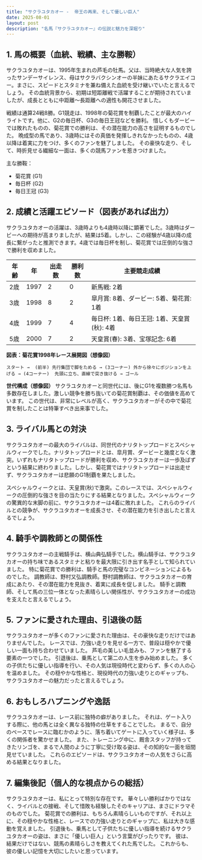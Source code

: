 ```yaml
---
title: "サクラユタカオー -  帝王の再来、そして優しい巨人"
date: 2025-08-01
layout: post
description: "名馬『サクラユタカオー』の伝説と魅力を深堀り"
---
```


## 1. 馬の概要（血統、戦績、主な勝鞍）

サクラユタカオーは、1995年生まれの芦毛の牡馬。父は、当時絶大な人気を誇ったサンデーサイレンス、母はサクラバクシンオーの半妹にあたるサクラエイコー。まさに、スピードとスタミナを兼ね備えた血統を受け継いでいたと言えるでしょう。  その血統背景から、初期は短距離戦で活躍することが期待されていましたが、成長とともに中距離～長距離への適性も開花させました。

戦績は通算24戦8勝。G1競走は、1998年の菊花賞を制覇したことが最大のハイライトです。他に、G2の毎日杯、G3の毎日王冠などを勝利。  惜しくもダービーでは敗れたものの、菊花賞での勝利は、その潜在能力の高さを証明するものでした。  晩成型の馬であり、3歳時にはその真価を発揮しきれなかったものの、4歳以降は着実に力をつけ、多くのファンを魅了しました。  その豪快な走り、そして、時折見せる繊細な一面は、多くの競馬ファンを惹きつけました。


主な勝鞍：
* 菊花賞 (G1)
* 毎日杯 (G2)
* 毎日王冠 (G3)


## 2. 成績と活躍エピソード（図表があれば出力）

サクラユタカオーの活躍は、3歳時よりも4歳時以降に顕著でした。3歳時はダービーへの期待が高まりましたが、結果は5着。しかし、この経験が4歳以降の成長に繋がったと推測できます。4歳では毎日杯を制し、菊花賞では圧倒的な強さで勝利を収めました。

| 年齢 | 年 | 出走数 | 勝利数 | 主要競走成績 |
|---|---|---|---|---|
| 2歳 | 1997 | 2 | 0 | 新馬戦: 2着 |
| 3歳 | 1998 | 8 | 2 | 皐月賞: 8着、ダービー: 5着、菊花賞: 1着 |
| 4歳 | 1999 | 7 | 4 | 毎日杯: 1着、毎日王冠: 1着、天皇賞(秋): 4着 |
| 5歳 | 2000 | 7 | 2 |  天皇賞(春): 3着、宝塚記念: 6着 |


**図表：菊花賞1998年レース展開図（想像図）**

```
スタート →  (前半) 先行集団で脚をためる → (3コーナー) 外から徐々にポジションを上げる → (4コーナー)  先頭に立ち、直線で突き抜ける → ゴール
```

**世代構成（想像図）**  サクラユタカオーと同世代には、後にG1を複数勝つ名馬も多数存在しました。激しい競争を勝ち抜いての菊花賞制覇は、その価値を高めています。  この世代は、非常にレベルが高く、サクラユタカオーがその中で菊花賞を制したことは特筆すべき出来事でした。


## 3. ライバル馬との対決

サクラユタカオーの最大のライバルは、同世代のナリタトップロードとスペシャルウィークでした。ナリタトップロードとは、皐月賞、ダービーと幾度となく激突。いずれもナリタトップロードが勝利を収め、サクラユタカオーは一歩及ばずという結果に終わりました。しかし、菊花賞ではナリタトップロードは出走せず、サクラユタカオーは悲願のG1制覇を果たしました。

スペシャルウィークとは、天皇賞(秋)で激突。このレースでは、スペシャルウィークの圧倒的な強さを目の当たりにする結果となりました。スペシャルウィークの驚異的な末脚の前に、サクラユタカオーは4着に敗れました。  これらのライバルとの競争が、サクラユタカオーを成長させ、その潜在能力を引き出したと言えるでしょう。


## 4. 騎手や調教師との関係性

サクラユタカオーの主戦騎手は、横山典弘騎手でした。横山騎手は、サクラユタカオーの持ち味であるスタミナと粘りを最大限に引き出す名手として知られていました。  特に菊花賞での勝利は、騎手と馬の完璧なコンビネーションによるものでした。  調教師は、野村又弘調教師。野村調教師は、サクラユタカオーの育成にあたり、その潜在能力を見抜き、着実に成長を促しました。  騎手と調教師、そして馬の三位一体となった素晴らしい関係性が、サクラユタカオーの成功を支えたと言えるでしょう。


## 5. ファンに愛された理由、引退後の話

サクラユタカオーが多くのファンに愛された理由は、その豪快な走りだけではありませんでした。  レースでは、力強い走りを見せる一方で、普段は穏やかで優しい一面も持ち合わせていました。  芦毛の美しい毛並みも、ファンを魅了する要素の一つでした。  引退後は、乗馬として第二の人生を歩み始めました。  多くの子供たちに優しい指導を行い、その人気は現役時代と変わらず、多くの人の心を温めました。  その穏やかな性格と、現役時代の力強い走りとのギャップも、サクラユタカオーの魅力だったと言えるでしょう。


## 6. おもしろハプニングや逸話

サクラユタカオーは、レース前に独特の癖がありました。  それは、ゲート入りする際に、他の馬とは全く異なる独特の仕草をすることでした。  まるで、自分のペースでレースに臨むかのように、落ち着いてゲートに入っていく様子は、多くの関係者を驚かせました。  また、トレーニング中に、厩舎スタッフが持ってきたリンゴを、まるで人間のように丁寧に受け取る姿は、その知的な一面を垣間見せていました。  これらのエピソードは、サクラユタカオーの人気をさらに高める結果となりました。


## 7. 編集後記（個人的な視点からの総括）

サクラユタカオーは、私にとって特別な存在です。  華々しい勝利ばかりではなく、ライバルとの接戦、そして惜敗も経験したそのキャリアは、まさにドラマそのものでした。  菊花賞での勝利は、もちろん素晴らしいものですが、それ以上に、その穏やかな性格と、レースでの力強い走りとのギャップに、私は大きな感動を覚えました。  引退後も、乗馬として子供たちに優しい指導を続けるサクラユタカオーの姿は、まさに「優しい巨人」という言葉がぴったりです。  彼は、結果だけではない、競馬の素晴らしさを教えてくれた馬でした。  これからも、彼の優しい記憶を大切にしたいと思っています。
